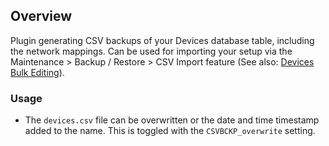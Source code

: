 ## Overview

Plugin generating CSV backups of your Devices database table, including the network mappings. Can be used for importing your setup via the Maintenance > Backup / Restore > CSV Import feature (See also: [Devices Bulk Editing](https://github.com/jokob-sk/NetAlertX/blob/main/docs/DEVICES_BULK_EDITING.md)).

### Usage

- The `devices.csv` file can be overwritten or the date and time timestamp added to the name. This is toggled with the `CSVBCKP_overwrite` setting.
